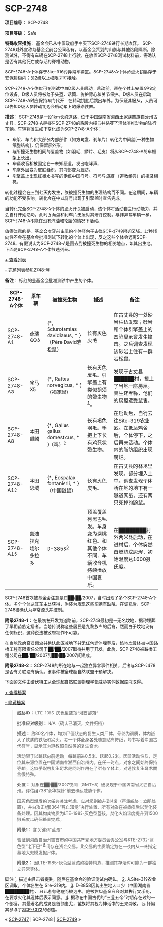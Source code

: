 # SCP-2748
                        


**项目编号：** SCP-2748

**项目等级：** Safe

**特殊收容措施：** 基金会已从中国政府手中买下SCP-2748进行长期收容。 SCP-2748对外宣称为基金会前台公司私有，以基金会策划的山崩与其他路段隔断。除测试外，不得有车辆在SCP-2748上行驶。在放置SCP-2748测试材料前，需确认是否有其他死亡或存活的脊椎动物。

SCP-2748-A个体存于Site-316的异常车辆区。SCP-2748-A个体的点火钥匙存于安保锁柜内；须2级以上权限才可接触。

SCP-2748-A个体仅可在测试中由D级人员启动。启动前，须在个体上安置GPS定位设备。D级人员将被给予头盔、话筒、防护背心和关节保护。D级人员在启动SCP-2748-A时应保持车门代开，在转动钥匙后跳出车外。为保证其服从，人员可以告知D级人员转动钥匙会启动车上的爆炸装置。

**描述：** SCP-2748是一段1km长的道路，位于中国湖南省湘西土家族苗族自治州古丈县。SCP-2748-A是指在SCP-2748的路段内撞击并杀死了活体脊椎动物的陆行车辆。车辆将发生如下变化成为SCP-2748-A个体：

- 车架、车门和大部分内部部件（如方向盘、刹车片）转化为中间丝[一种生物细胞结构]，仍保留原外形。
- 与所撞死生物相同的覆盖物（如羽毛、鳞片、毛皮）将从SCP-2748-A的车框架上长出。
- 车辆收音机被固定在一未知频道，发出咆哮声。
- 车座外层变为皮肤组织，其内部变为脂肪。
- 引擎盖上出现红墨水书写的传统中国符号。符号与*道藏* （道教经典）的摘录相符。

转化过程会在三到七天内发生，依被撞死生物的生理结构而不同。在这期间，车辆的功能不受影响。转化会在中式符号出现于引擎盖时宣告完成。

当转化完全SCP-2748-A个体的点火开关被启动，该个体将活动自主行动能力，并会自行开始活动。此时方向盘和刹车片无法对其进行控制。与非异常车辆一样， SCP-2748-A不能在没有汽油和轮胎的情况下活动。

值得注意的是，基金会收容前出现的个体倾向于去往SCP-2748附近区域。此种倾向性不会在基金会批准测试下转化的个体上出现，反之这些个体会远离SCP-2748。有假说认为SCP-2748-A是回去到被撞死生物的相关地点，如其出生地。下面是SCP-2748-A个体节选列表。


<a shape='rect' class='collapsible-block-link' href='javascript:;'>+&#160;&#26597;&#30475;&#21015;&#34920;</a>

<a shape='rect' class='collapsible-block-link' href='javascript:;'>-&#160;&#23436;&#25972;&#21015;&#34920;&#21442;&#35265;2748-&#30002;</a>

**备注：** 标红的是基金会批准测试中产生的个体。

<table class='wiki-content-table'>
 <tr>
  <th colspan='1' rowspan='1'>SCP-2748-A&#20010;&#20307;</th>
  <th colspan='1' rowspan='1'>&#21407;&#36710;&#36742;</th>
  <th colspan='1' rowspan='1'>&#34987;&#25758;&#27515;&#29983;&#29289;</th>
  <th colspan='1' rowspan='1'>&#25551;&#36848;</th>
  <th colspan='1' rowspan='1'>&#22791;&#27880;</th>
 </tr>
 <tr>
  <td colspan='1' rowspan='1'>SCP-2748-A1</td>
  <td colspan='1' rowspan='1'>&#22855;&#29790;QQ3</td>
  <td colspan='1' rowspan='1'>{*, Sciurotamias davidianus, * }&#65288;P&#232;re David&#23721;&#26494;&#40736;&#65289;</td>
  <td colspan='1' rowspan='1'>&#38271;&#26377;&#28784;&#33394;&#30382;&#27611;</td>
  <td colspan='1' rowspan='1'>&#22312;&#21476;&#19976;&#21439;&#30340;&#19968;&#22788;&#30722;&#23721;&#26609;&#36793;&#21457;&#29616;&#65307;&#30722;&#23721;&#21644;&#20010;&#20307;&#24341;&#25806;&#30422;&#19978;&#30340;&#20985;&#38519;&#26174;&#31034;&#26366;&#21457;&#29983;&#25758;&#20987;&#12290;&#20043;&#21518;&#35843;&#26597;&#21457;&#29616;&#35813;&#30722;&#23721;&#19978;&#20303;&#26377;&#19968;&#32676;&#23721;&#26494;&#40736;&#12290;</td>
 </tr>
 <tr>
  <td colspan='1' rowspan='1'>SCP-2748-A3</td>
  <td colspan='1' rowspan='1'>&#23453;&#39532;X5</td>
  <td colspan='1' rowspan='1'>{*, Rattus norvegicus, * }&#65288;&#35088;&#23478;&#40736;&#65289;</td>
  <td colspan='1' rowspan='1'>&#38271;&#26377;&#28784;&#33394;&#30382;&#27611;&#12290;&#24341;&#25806;&#30422;&#19978;&#26377;&#31867;&#20284;&#32993;&#39035;&#30340;&#36184;&#29983;&#29289;<sup class='footnoteref'><a shape='rect' class='footnoteref' id='footnoteref-1' href='javascript:;' onclick='WIKIDOT.page.utils.scrollToReference(&apos;footnote-1&apos;)'>1</a></sup>&#12290;</td>
  <td colspan='1' rowspan='1'>&#21457;&#29616;&#20110;&#21476;&#19976;&#21439;&#9608;&#9608;&#9608;&#9608;&#9608;&#9608;&#26449;&#65292;&#25758;&#19978;&#20102;&#24403;&#22320;&#19968;&#24231;&#25151;&#23627;&#12290;&#20855;&#29983;&#36824;&#32773;&#31216;&#65292;&#20182;&#20204;&#30340;&#25151;&#23627;&#36973;&#21463;&#40736;&#23475;&#12290;</td>
 </tr>
 <tr>
  <td colspan='1' rowspan='1'>SCP-2748-A8</td>
  <td colspan='1' rowspan='1'>&#26412;&#30000;&#40594;&#40607;</td>
  <td colspan='1' rowspan='1'>{*, Gallus gallus domesticus, * }&#65288;&#40481;&#65289;<sup class='footnoteref'><a shape='rect' class='footnoteref' id='footnoteref-2' href='javascript:;' onclick='WIKIDOT.page.utils.scrollToReference(&apos;footnote-2&apos;)'>2</a></sup></td>
  <td colspan='1' rowspan='1'>&#38271;&#26377;&#35088;&#33394;&#32701;&#27611;&#12290;&#25163;&#25226;&#19978;&#19979;&#38271;&#26377;&#40481;&#20896;&#29366;&#36184;&#29983;&#29289;&#12290;</td>
  <td colspan='1' rowspan='1'>&#22312;&#21551;&#21160;&#21518;&#65292;&#33258;&#34892;&#21435;&#24448;Site-319&#20892;&#19994;&#21306;&#12290;&#22312;&#25269;&#36798;&#40481;&#33293;&#21518;&#65292;&#20010;&#20307;&#20572;&#19979;&#65292;&#20043;&#21518;&#20877;&#26410;&#27963;&#21160;&#12290;&#20010;&#20307;&#20869;&#30340;&#33026;&#32938;&#32452;&#32455;&#20986;&#29616;&#33104;&#28866;&#12290;</td>
 </tr>
 <tr>
  <td colspan='1' rowspan='1'>SCP-2748-A12</td>
  <td colspan='1' rowspan='1'>&#26412;&#30000;&#24605;&#22495;</td>
  <td colspan='1' rowspan='1'>{*, Eospalax fontanierii, * }&#65288;&#20013;&#22269;&#40738;&#40736;&#65289;</td>
  <td colspan='1' rowspan='1'>&#38271;&#26377;&#28784;&#33394;&#30382;&#27611;&#12290;</td>
  <td colspan='1' rowspan='1'>&#22312;&#21476;&#19976;&#21439;&#30340;&#26519;&#22320;&#37324;&#21457;&#29616;&#65292;&#37096;&#20998;&#22475;&#20837;&#22303;&#20013;&#12290;&#35843;&#26597;&#21457;&#29616;&#20010;&#20307;&#25152;&#22312;&#22320;&#30340;&#22320;&#19979;&#26377;&#19968;&#38567;&#36947;&#32593;&#32476;&#65292;&#36824;&#26377;&#20004;&#21482;&#27515;&#25481;&#30340;&#40738;&#40736;&#12290;</td>
 </tr>
 <tr>
  <td colspan='1' rowspan='1'>SCP-2748-A15</td>
  <td colspan='1' rowspan='1'>&#20975;&#36842;&#25289;&#20811;&#22467;&#23572;&#22810;&#25289;&#22810;</td>
  <td colspan='1' rowspan='1'>D-3858<sup class='footnoteref'><a shape='rect' class='footnoteref' id='footnoteref-3' href='javascript:;' onclick='WIKIDOT.page.utils.scrollToReference(&apos;footnote-3&apos;)'>3</a></sup></td>
  <td colspan='1' rowspan='1'>&#39030;&#30422;&#35206;&#30422;&#26377;&#40657;&#33394;&#27611;&#21457;&#12290;&#36710;&#36523;&#21464;&#20026;&#28145;&#26691;&#32418;&#33394;&#12290;&#21644;&#20854;&#20182;&#20010;&#20307;&#19981;&#21516;&#65292;&#36710;&#36742;&#25910;&#38899;&#26426;&#25345;&#32493;&#25773;&#25918;&#20013;&#22269;&#21696;&#20048;&#12290;</td>
  <td colspan='1' rowspan='1'>&#22312;&#9608;&#9608;&#9608;&#9608;&#9608;&#9608;&#9608;&#9608;&#26449;&#22806;&#20004;&#31859;&#22788;&#21551;&#21160;&#65292;&#22312;&#36827;&#26449;&#21518;&#65292;&#20010;&#20307;&#31361;&#28982;&#33258;&#29123;&#28903;&#25104;&#28784;&#28908;&#65292;&#21021;&#22987;&#28201;&#24230;&#36798;1600&#25668;&#27663;&#24230;&#12290;</td>
 </tr>
</table>



SCP-2748首次被基金会注意是在██/██/2007，当时出现了多个SCP-2748-A个体。多个个体从其车主处获得，伪装为发现这些车辆有缺陷。在调查后，SCP-2748被确认为异常源头并控制。

**附录2748-1：** 在最初被开发为道路前，SCP-2748最初是一无名坟地，据称埋葬了早期苗族定居者。当地传说称这些居民是九黎族<sup class='footnoteref'>
 <a shape='rect' class='footnoteref' id='footnoteref-4' href='javascript:;' onclick='WIKIDOT.page.utils.scrollToReference(&apos;footnote-4&apos;)'>4</a>
</sup>的后裔，然而由于坟地没有任何标识，这种说法被政府视作不可靠。

在当地政府官员调查并确认此区域地下并无任何遗体埋葬后，该地皮最终被中国路桥工程有限责任公司于██/██/2007取得并用于开发。此后，SCP-2748被路桥工程公司在██/██/2007到██/██/2007间建成。

**附录2748-2：** SCP-2748的所在地与一起独立异常事件相关，后者与SCP-2478是否有关联没有确认。该事件被全球超自然联盟干预解决。

下面的文件由潜伏特工从全球超自然联盟物理学部威胁实体数据库内取得。


<a shape='rect' class='collapsible-block-link' href='javascript:;'>+&#160;&#26597;&#30475;&#26723;&#26696;</a>

<a shape='rect' class='collapsible-block-link' href='javascript:;'>-&#160;&#38544;&#34255;&#26723;&#26696;</a>


> **威胁ID：** LTE-1985-灰色型蓝孩“湘西部落”
> 
> **批准应对级别：** N/A（确认已消灭，文件归档）
> 
> **描述：** 约80名个体，均为尸僵状态的复生人类尸体。骨骼为铜质，体内嵌入了铁质的铁版和尖头。每一个体全身各处随意贴有符纸，均书写着中国古代符号，显示其为道教超自然类的复生奇术。
> 
> 活动限于以跳跃向前运动，每跳前进0.5米、跃起0.2米。因其活动性质，定位其来源位置在中国湖南省湘西自治州内。在任一时点，对象之间始终保持等距。这似乎说明复生奇术是同时作用在了所有个体上，对道教复生奇术而言很特殊。
> 
> **处置：** 对象在██/██/2007夜间（GMT+8）被发现于中国湖南省湘西自治州。评估组738“豪华探针”前去确认威胁个体。
> 
> 因灰色型爆发的次任务关注考虑，应对级别被升到4级（严重威胁；立即处置），并由攻击组8364“死亡知觉”执行处置。所有对象在被瘫痪后以焚化装备处理。因其构成物质为LTE-1985-灰色型蓝孩，焚化火焰温度提升到1500摄氏度以确保处置完成。
> 
> **附录1：** 含关键词“蓝孩”
> 
> 验证到湘西自治州吉首市的中国共产党地方委员会办公室与KTE-2732-蓝色型“老下巴”<sup class='footnoteref'>
 <a shape='rect' class='footnoteref' id='footnoteref-5' href='javascript:;' onclick='WIKIDOT.page.utils.scrollToReference(&apos;footnote-5&apos;)'>5</a>
</sup>间存在资金交易。此交易的性质确定为在一夜内从一未指定墓地大规模发掘尸体。
> 
> **附录2：** 因LTE-1985-灰色型蓝孩的独特构造，推测其存活时可能为一群独立异常实体。
> 





脚注
<a shape='rect' href='javascript:;' onclick='WIKIDOT.page.utils.scrollToReference(&apos;footnoteref-1&apos;)'>1</a>. 描述由目击者提供。随后在基金会的验证测试内确认。
<a shape='rect' href='javascript:;' onclick='WIKIDOT.page.utils.scrollToReference(&apos;footnoteref-2&apos;)'>2</a>. 从Site-319农业区调取。个体出生在 Site-319内。
<a shape='rect' href='javascript:;' onclick='WIKIDOT.page.utils.scrollToReference(&apos;footnoteref-3&apos;)'>3</a>. D-3858因其出生地人口少（中国湖南省████████村)、且已患有绝症而被选中。他被告知基金会会对其执行安乐死，在要求火化其遗体后表示同意。
<a shape='rect' href='javascript:;' onclick='WIKIDOT.page.utils.scrollToReference(&apos;footnoteref-4&apos;)'>4</a>. 据称在中国古代的“三皇五帝”时期存在过的一个部落，其最著名的成员是首领蚩尤，苗族将其视为神话中的王来崇敬。
<a shape='rect' href='javascript:;' onclick='WIKIDOT.page.utils.scrollToReference(&apos;footnoteref-5&apos;)'>5</a>. 怀疑其参与了[SCP-2372](/scp-2372)的创造。



« [SCP-2747](/scp-2747) | SCP-2748 | <a shape='rect' class='newpage' href='/scp-2749'>SCP-2749</a> »





                    
